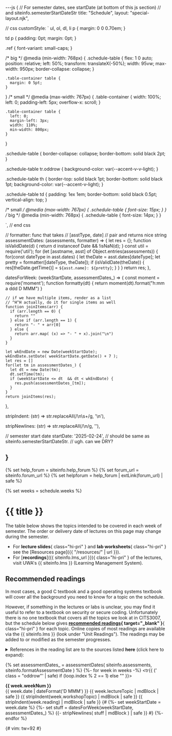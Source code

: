 ---js
{
  // For semester dates, see startDate (at bottom of this js section)
  // and siteinfo.semesterStartDateStr
  title: "Schedule",
  layout: "special-layout.njk",

  // css
  customStyle:  `
  ul, ol, dl, li p {
    margin: 0 0 0.70em;
  }

  td p {
    padding: 0pt;
    margin: 0pt;
  }

  .ref {
    font-variant: small-caps;
  }

  /* big */
  @media (min-width: 768px) {
    .schedule-table {
      flex: 1 0 auto;
      position: relative;
      left: 50%;
      transform: translateX(-50%);
      width: 95vw;
      max-width: 950px;
      border-collapse: collapse;
    }

    .table-container table {
      margin: 0 5pt;
    }
  }
  /* small */
  @media (max-width: 767px) {
    .table-container {
      width: 100%;
      left: 0;
      padding-left: 5px;
      overflow-x: scroll;
    }

    .table-container table {
      left: 0;
      margin-left: 3px;
      width: 110%;
      min-width: 800px;
    }
  }



  .schedule-table {
    border-collapse: collapse;
    border-bottom: solid black 2pt;
  }

  .schedule-table tr.oddrow {
    background-color: var(--accent-v-v-light);
  }

  .schedule-table th {
    border-top: solid black 1pt;
    border-bottom: solid black 1pt;
    background-color: var(--accent-v-light);
  }

  .schedule-table td
  {
    padding: 1ex 1em;
    border-bottom: solid black 0.5pt;
    vertical-align: top;
  }

  /* small */
  @media (max-width: 767px) {
    .schedule-table {
      font-size: 15px;
    }
  }
  /* big */
  @media (min-width: 768px) {
    .schedule-table {
      font-size: 14px;
    }
  }

  `,
  // end css

  // formatter: func that takes
  //    [asstType, date]
  // pair and returns nice string
  assessmentDates: (assessments, formatter) => {
    let res = {};
    function isValidDate(d) {
      return d instanceof Date && !isNaN(d);
    }
    const util = require('util');
    for (let [asstname, asst] of Object.entries(assessments)) {
      for(const dateType in asst.dates) {
        let theDate = asst.dates[dateType];
        let pretty  = formatter([dateType, theDate]);
        if (isValidDate(theDate)) {
          res[theDate.getTime()] = `${asst.name}: ${pretty}`;
        }
      }
    }
    return res;
  },

  datesForWeek: (weekStartDate, assessmentDates_) => {
    const moment  = require('moment');
    function formatty(dt) {
      return moment(dt).format("h:mm a ddd D MMM")
    }

    // if we have multiple items, render as a list
    // ^H^H actually, do it for single items as well
    function joinItems(arr) {
      if (arr.length == 0) {
        return ""
      } else if (arr.length == 1) {
        return "- " + arr[0]
      } else {
        return arr.map( (x) => "- " + x).join("\n")
      }
    }

    let wkEndDate = new Date(weekStartDate);
    wkEndDate.setDate( weekStartDate.getDate() + 7 );
    let res = []
    for(let tm in assessmentDates_) {
      let dt = new Date(tm);
      dt.setTime(tm);
      if (weekStartDate <= dt  && dt < wkEndDate) {
        res.push(assessmentDates_[tm]);
      }
    }
    return joinItems(res);
  },

  stripIndent: (str) =>
    str.replaceAll(/\n\s+/g, '\n'),

  stripNewlines: (str) =>
    str.replaceAll(/\n/g, ''),

  // semester start date
  startDate: '2025-02-24',
  // should be same as siteinfo.semesterStartDateStr.
  // ugh. can we DRY?

}
---

{% set help_forum = siteinfo.help_forum %}
{% set forum_url  = siteinfo.forum_url %}
{% set helpforum   = help_forum | extLink(forum_url) | safe %}

{% set weeks   = schedule.weeks %}

<!--!
<main>
<div class="page">
!-->

# {{ title }}

The table below shows the topics intended to be covered in
each week of semester.
The order or delivery date of
lectures on this page may change during the semester.

- For **lecture slides**{ class="hi-pri" } and
  **lab worksheets**{ class="hi-pri" }
  see the [Resources page]({{ "/resources/" | url }}).
- For [**recordings**]({{ siteinfo.lms_url }}){ class="hi-pri" } of the lectures,
  visit UWA's {{ siteinfo.lms }} (Learning
  Management System).

## Recommended readings

In most cases, a good C textbook and a good operating systems textbook
will cover all the background you need to know for a topic on the
schedule.

However, if something in the lectures or labs is unclear, you may
find it useful to refer to a textbook on security or secure coding.
Unfortunately there is no one textbook that covers all the topics we
look at in CITS3007, but the schedule below
gives **[recommended readings][unit-readings]{ target="_blank" }**{ class="hi-pri" }
for each topic.
Online copies of most readings are available via
the {{ siteinfo.lms }} (look under "Unit Readings").
The
readings may be added to or modified as the semester progresses.

<!-- _x -->

<details>

<summary>References in the reading list are to the sources listed <b class="high-pri" >here</b> (click here to expand):</summary>

<div class='reading-list-source' style="margin: 1rem; padding: 1rem; border: 1pt black solid; border-radius: 5pt;" >

**Good11**{ class="ref" }

:   - Goodrich, M, and R Tamassia, [*Introduction to Computer
      Security*][goodrich] (Pearson, 2011)

**Koh21**{ class="ref" }

:   - Kohnfelder, L, [*Designing Secure Software*][kohnfelder] (No Starch Press, 2021)

**Sea13**{ class="ref" }

:   - Seacord, R, [*Secure Coding in C and C++*][seacord-sec] (2nd ed; Addison-Wesley, 2013)

**Sea20**{ class="ref" }

:   - Seacord, R, [*Effective C: An Introduction to Professional C Programming*][seacord-c] (No Starch Press, 2020)


**Smi08**{ class="ref" }

:   - Smith, S and J Marchesini, [*The Craft of System Security*][smith-craft] (Addison-Wesley, 2008)


**Vie03**{ class="ref" }

:   - Viega, J and M Messier, [*Secure Programming Cookbook for C and C++*][viega-sec] (O'Reilly Media, 2003)

</div>


</details>

[kohnfelder]: https://www.amazon.com/Designing-Secure-Software-Guide-Developers/dp/1718501927
[goodrich]: https://www.amazon.com/Introduction-Computer-Security-Michael-Goodrich/dp/0321512944/
[unit-readings]: http://www.unitreadings.library.uwa.edu.au/leganto/public/61UWA_INST/lists?courseCode=CITS3007_SEM-2_2024&auth=SAML
[seacord-sec]: https://www.amazon.com.au/Secure-Coding-Robert-Seacord-April/dp/B00D8211N2 
[seacord-c]: https://www.amazon.com.au/Second-Language-Introduction-Professional-Programming/dp/1718501048
[smith-craft]: https://www.amazon.com.au/Craft-System-Security-Sean-Smith/dp/0321434838
[viega-sec]: https://www.amazon.com.au/Secure-Programming-Cookbook-Cryptography-Authentication-ebook/dp/B0043EWU16

<!--!
</div>
!-->



<!--!
<div class="table-container">

<table class="schedule-table" >
<colgroup>
<col style="width: 10%;">
<col style="width: 16%">
<col style="width: 18%">
<col style="width: 43%">
</colgroup>
<tbody>
<tr>
<th>
  Week
</th>
<th>
 Lecture
</th>
<th>
 Lab
</th>
<th>
  Reading
</th>
</tr>
!-->

{% set assessmentDates_  = assessmentDates( siteinfo.assessments, siteinfo.formatAssessmentDate ) %}
{%- for week in weeks -%}
<tr{{ (' class = "oddrow"' | safe) if (loop.index % 2 == 1) else "" }}>
  <td style="text-align: center;">
   <strong>{{ week.weekNum        }}</strong>
   <br/>
   {{ week.date | dateFormat('D MMM') }}
  </td>
  <td>
    {{ week.lectureTopic      | mdBlock | safe }}
  </td>
  <td>{{ stripIndent(week.workshopTopic) | mdBlock | safe }}</td>
  <td>{{ stripIndent(week.reading)  | mdBlock | safe }}</td>
  {#
  <td>
    {%- set weekStartDate = week.date %}
    {%- set stuff = datesForWeek(weekStartDate, assessmentDates_) %}
    {{- stripNewlines( stuff | mdBlock ) | safe  }}
  </td>
  #}
</tr>
{%- endfor %}



<!--!
</tbody>
</table>

</div>
!-->



<!--!
</main>
!-->

{# vim: tw=92
#}
